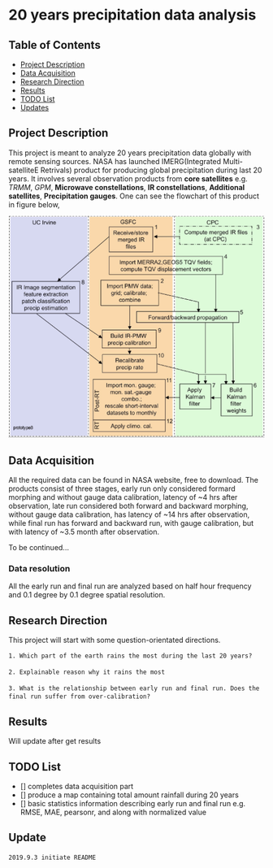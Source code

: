 # 20 years precipitation data analysis

## Table of Contents

- [Project Description](#description)
- [Data Acquisition](#data)
- [Research Direction](#direction)
- [Results](#results)
- [TODO List](#todo)
- [Updates](#updates)

## Project Description<a name='description'></a>

This project is meant to analyze 20 years precipitation data globally with remote sensing sources. NASA has launched IMERG(Integrated Multi-satelliteE Retrivals) product for producing global precipitation during last 20 years. It involves several observation products from **core satellites** e.g. _TRMM_, _GPM_, **Microwave constellations**, **IR constellations**, **Additional satellites**, **Precipitation gauges**. One can see the flowchart of this product in figure below,

<img src="src/flowchart.png">

## Data Acquisition<a name='data'></a>
All the required data can be found in NASA website, free to download. The products consist of three stages, early run only considered formard morphing and without gauge data calibration, latency of ~4 hrs after observation, late run considered both forward and backward morphing, without gauge data calibration, has latency of ~14 hrs after observation, while final run has forward and backward run, with gauge calibration, but with latency of ~3.5 month after observation.

To be continued...

### Data resolution
All the early run and final run are analyzed based on half hour frequency and 0.1 degree by 0.1 degree spatial resolution.

## Research Direction<a name='direction'></a>

This project will start with some question-orientated directions.

    1. Which part of the earth rains the most during the last 20 years?

    2. Explainable reason why it rains the most

    3. What is the relationship between early run and final run. Does the final run suffer from over-calibration?

## Results<a name='results'></a>
Will update after get results

## TODO List<a name='todo'></a>
- [] completes data acquisition part
- [] produce a map containing total amount rainfall during 20 years
- [] basic statistics information describing early run and final run e.g. RMSE, MAE, pearsonr, and along with normalized value

## Update<a name='updates'></a>
    2019.9.3 initiate README
